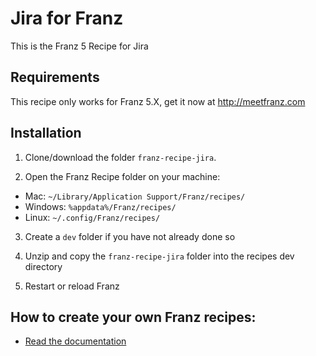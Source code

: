 # Jira for Franz
This is the Franz 5 Recipe for Jira

## Requirements
This recipe only works for Franz 5.X, get it now at http://meetfranz.com

## Installation

1. Clone/download the folder `franz-recipe-jira`.

2. Open the Franz Recipe folder on your machine:
  * Mac: `~/Library/Application Support/Franz/recipes/`
  * Windows: `%appdata%/Franz/recipes/`
  * Linux: `~/.config/Franz/recipes/`

3. Create a `dev` folder if you have not already done so

3. Unzip and copy the `franz-recipe-jira` folder into the recipes dev directory

4. Restart or reload Franz

## How to create your own Franz recipes:
* [Read the documentation](https://github.com/meetfranz/plugins)

